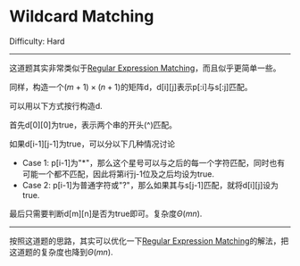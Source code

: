 # Wildcard Matching

Difficulty: Hard

---

这道题其实非常类似于[Regular Expression Matching](10.md)，而且似乎更简单一些。

同样，构造一个$(m+1)\times (n+1)$的矩阵d，d\[i][j]表示p[:i]与s[:j]匹配。

可以用以下方式按行构造d. 

首先d\[0][0]为true，表示两个串的开头(^)匹配。

如果d\[i-1][j-1]为true，可以分以下几种情况讨论

- Case 1: p[i-1]为"\*"，那么这个星号可以与之后的每一个字符匹配，同时也有可能一个都不匹配，因此将第i行j-1位及之后均设为true.
- Case 2: p[i-1]为普通字符或"?"，那么如果其与s[j-1]匹配，就将d\[i][j]设为true.

最后只需要判断d\[m][n]是否为true即可。复杂度$\Theta(mn)$.

---

按照这道题的思路，其实可以优化一下[Regular Expression Matching](10.md)的解法，把这道题的复杂度也降到$\Theta(mn)$.